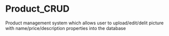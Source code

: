 # Product_CRUD
Product management system which allows user to upload/edit/delit picture with name/price/description properties into the database
